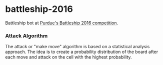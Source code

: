 # battleship-2016

Battleship bot at [Purdue's Battleship 2016 competition](http://battleship.purduehackers.com/).

### Attack Algorithm

The attack or "make move" algorithm is based on a statistical analysis approach. 
The idea is to create a probability distribution of the board after each move and 
attack on the cell with the highest probability.


